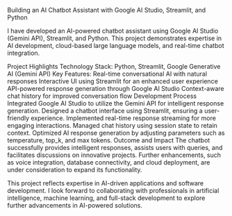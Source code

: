 Building an AI Chatbot Assistant with Google AI Studio, Streamlit, and Python

I have developed an AI-powered chatbot assistant using Google AI Studio (Gemini API), Streamlit, and Python. This project demonstrates expertise in AI development, cloud-based large language models, and real-time chatbot integration.

Project Highlights
Technology Stack: Python, Streamlit, Google Generative AI (Gemini API)
Key Features:
Real-time conversational AI with natural responses
Interactive UI using Streamlit for an enhanced user experience
API-powered response generation through Google AI Studio
Context-aware chat history for improved conversation flow
Development Process
Integrated Google AI Studio to utilize the Gemini API for intelligent response generation.
Designed a chatbot interface using Streamlit, ensuring a user-friendly experience.
Implemented real-time response streaming for more engaging interactions.
Managed chat history using session state to retain context.
Optimized AI response generation by adjusting parameters such as temperature, top_k, and max tokens.
Outcome and Impact
The chatbot successfully provides intelligent responses, assists users with queries, and facilitates discussions on innovative projects. Further enhancements, such as voice integration, database connectivity, and cloud deployment, are under consideration to expand its functionality.

This project reflects expertise in AI-driven applications and software development. I look forward to collaborating with professionals in artificial intelligence, machine learning, and full-stack development to explore further advancements in AI-powered solutions.
